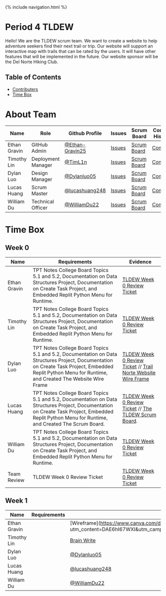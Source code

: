 {% include navigation.html %}


# Period 4 TLDEW

Hello! We are the TLDEW scrum team. We want to create a website to help adventure seekers find their next trail or trip. Our website will support an interactive map with trails that can be rated by the users. It will have other features that will be implemented in the future. Our website sponsor will be the Del Norte Hiking Club.

## Table of Contents
- [Contributers](https://github.com/Ethan-Gravin25/TLDEW/blob/main/README.md#contributers)
- [Time Box](https://github.com/Ethan-Gravin25/TLDEW/blob/main/README.md#time-box)

# About Team

| Name | Role | Github Profile | Issues | Scrum Board | Commit History | Individual Repo |
| - | - | - | - | - | - | - |
| Ethan Gravin | GitHub Admin | [@Ethan-Gravin25](https://github.com/Ethan-Gravin25) | [Issues](https://github.com/Ethan-Gravin25/TLDEW/issues?q=assignee%3AEthan-Gravin25) | [Scrum Board](https://github.com/Ethan-Gravin25/TLDEW/projects/1?card_filter_query=assignee%3AEthan-Gravin25) | [Commits]() | [Individual Repo](https://github.com/Ethan-Gravin25/TLDEWEthanG)
| Timothy Lin | Deployment Manager | [@TimL1n](https://github.com/TimL1n) | [Issues](https://github.com/Ethan-Gravin25/TLDEW/issues?q=assignee%3ATimL1n) | [Scrum Board](https://github.com/Ethan-Gravin25/TLDEW/projects/1?card_filter_query=assignee%3ATimL1n) | [Commits](https://github.com/Ethan-Gravin25/TLDEW/commits?author=TimL1n) | [Individual Repo](https://github.com/TimL1n/TimTestTime)
| Dylan Luo | Design Manager | [@Dylanluo05](https://github.com/Dylanluo05) | [Issues](https://github.com/Ethan-Gravin25/TLDEW/issues?q=assignee%3ADylanluo05) | [Scrum Board](https://github.com/Ethan-Gravin25/TLDEW/projects/1?card_filter_query=assignee%3ADylanluo05) | [Commits](https://github.com/Ethan-Gravin25/TLDEW/commits?author=Dylanluo05) | [Individual Repo](https://github.com/Dylanluo05/TLDEW-DylanLuo)
| Lucas Huang | Scrum Master | [@lucashuang248](https://github.com/lucashuang248) | [Issues](https://github.com/Ethan-Gravin25/TLDEW/issues?q=assignee%3Alucashuang248) | [Scrum Board](https://github.com/Ethan-Gravin25/TLDEW/projects/1?card_filter_query=assignee%3Alucashuang248) | [Commits](https://github.com/Ethan-Gravin25/TLDEW/commits?author=lucashuang248) | [Individual Repo](https://github.com/lucashuang248/Lumoo)
| William Du | Technical Officer | [@WilliamDu22](https://github.com/WilliamDu22) | [Issues](https://github.com/Ethan-Gravin25/TLDEW/issues?q=assignee%3AWilliamDu22) | [Scrum Board](https://github.com/Ethan-Gravin25/TLDEW/projects/1?card_filter_query=assignee%3AWilliamDu22) | [Commits](https://github.com/Ethan-Gravin25/TLDEW/commits?author=WilliamDu22) | [Individual Repo](https://github.com/WilliamDu22/WilliamDuRepository)

# Time Box #

## Week 0 ##

| Name | Requirements | Evidence | 
| ----- | ------------- | -------- |
| Ethan Gravin | TPT Notes College Board Topics 5.1 and 5.2, Documentation on Data Structures Project, Documentation on Create Task Project, and Embedded Replit Python Menu for Runtime. | [TLDEW Week 0 Review Ticket](https://ethan-gravin25.github.io/TLDEWEthanG/) |
| Timothy Lin | TPT Notes College Board Topics 5.1 and 5.2, Documentation on Data Structures Project, Documentation on Create Task Project, and Embedded Replit Python Menu for Runtime. | [TLDEW Week 0 Review Ticket](https://timl1n.github.io/TimTestTime/) | 
| Dylan Luo | TPT Notes College Board Topics 5.1 and 5.2, Documentation on Data Structures Project, Documentation on Create Task Project, Embedded Replit Python Menu for Runtime, and Created The Website Wire Frame | [TLDEW Week 0 Review Ticket](https://dylanluo05.github.io/TLDEW-DylanLuo/) // [Trail Norte Website Wire Frame](https://www.canva.com/design/DAE6hI67WXI/9DDU-Zv4I_7ZuRQ1SzE6xA/edit)|
| Lucas Huang | TPT Notes College Board Topics 5.1 and 5.2, Documentation on Data Structures Project, Documentation on Create Task Project, Embedded Replit Python Menu for Runtime, and Created The Scrum Board. | [TLDEW Week 0 Review Ticket](https://lucashuang248.github.io/Lumoo/) // [The TLDEW Scrum Board](https://github.com/Ethan-Gravin25/TLDEW/projects/1). |
| William Du | TPT Notes College Board Topics 5.1 and 5.2, Documentation on Data Structures Project, Documentation on Create Task Project, and Embedded Replit Python Menu for Runtime. | [TLDEW Week 0 Review Ticket](https://williamdu22.github.io/WilliamDuRepository/) | 
| Team Review | TLDEW Week 0 Review Ticket | [TLDEW Week 0 Review Ticket](https://github.com/Ethan-Gravin25/TLDEW/issues/1) |

## Week 1 ##

| Name | Requirements | Evidence | 
| ---- | ------ | -------- |
| Ethan Gravin |  | [Wireframe](https://www.canva.com/design/DAE6hI67WXI/9DDU-Zv4I_7ZuRQ1SzE6xA/edit? utm_content=DAE6hI67WXI&utm_campaign=designshare&utm_medium=link2&utm_source=sharebutton) |
| Timothy Lin | | [Brain Write](https://github.com/Dylanluo05) | 
| Dylan Luo | | [@Dylanluo05](https://github.com/Dylanluo05) |
| Lucas Huang | | [@lucashuang248](https://github.com/lucashuang248) |
| William Du | | [@WilliamDu22](https://github.com/WilliamDu22) | 

